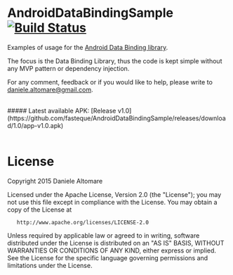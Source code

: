 AndroidDataBindingSample [![Build Status](https://travis-ci.org/fasteque/AndroidDataBindingSample.svg?branch=master)](https://travis-ci.org/fasteque/AndroidDataBindingSample)
================

Examples of usage for the [Android Data Binding library](https://developer.android.com/tools/data-binding/guide.html).

The focus is the Data Binding Library, thus the code is kept simple without any MVP pattern or dependency injection.

For any comment, feedback or if you would like to help, please write to daniele.altomare@gmail.com.

<br>
##### Latest available APK:
[Release v1.0](https://github.com/fasteque/AndroidDataBindingSample/releases/download/1.0/app-v1.0.apk)
<br><br>


License
================

Copyright 2015 Daniele Altomare

   Licensed under the Apache License, Version 2.0 (the "License");
   you may not use this file except in compliance with the License.
   You may obtain a copy of the License at

       http://www.apache.org/licenses/LICENSE-2.0

   Unless required by applicable law or agreed to in writing, software
   distributed under the License is distributed on an "AS IS" BASIS,
   WITHOUT WARRANTIES OR CONDITIONS OF ANY KIND, either express or implied.
   See the License for the specific language governing permissions and
   limitations under the License.
